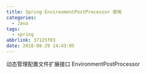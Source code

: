 ```yaml
---
title: Spring EnvironmentPostProcessor 使用
categories:
  - Java
tags:
  - spring
abbrlink: 37125f03
date: 2018-08-29 14:43:05
---
```


动态管理配置文件扩展接口 EnvironmentPostProcessor